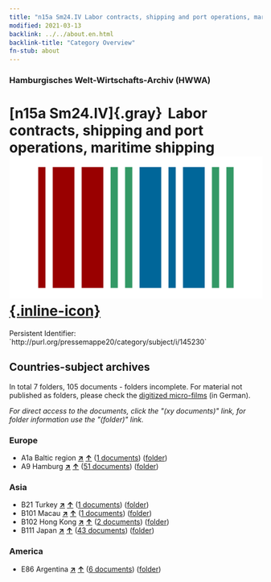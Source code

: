 ```yaml
---
title: "n15a Sm24.IV Labor contracts, shipping and port operations, maritime shipping"
modified: 2021-03-13
backlink: ../../about.en.html
backlink-title: "Category Overview"
fn-stub: about
---
```


### Hamburgisches Welt-Wirtschafts-Archiv (HWWA)

# [n15a Sm24.IV]{.gray}&#8201; Labor contracts, shipping and port operations, maritime shipping &#160; [![Wikidata](/images/Wikidata-logo.svg "Wikidata"){.inline-icon}](http://www.wikidata.org/entity/Q104710823)

<div class="hint">Persistent Identifier: `http://purl.org/pressemappe20/category/subject/i/145230`</div>







## Countries-subject archives





In total 7 folders, 105 documents - folders incomplete.
For material not published as folders, please check the [digitized micro-films](/film/h1_sh.de.html) (in German).

_For direct access to the documents, click the "(xy documents)" link, for folder information use the "(folder)" link._



### Europe

- A1a Baltic region [**&nearr;**](../../../geo/i/140894/about.en.html "Baltic region (all folders)") [**&uarr;**](../../../geo/about.en.html#A1a "Country category system") (<a href="https://pm20.zbw.eu/iiifview/folder/sh/140894,145230" title="about: Baltic region : Labor contracts, shipping and port operations, maritime shipping" target="_blank">1 documents</a>) ([folder](../../../../folder/sh/1408xx/140894/1452xx/145230/about.en.html))
- A9 Hamburg [**&nearr;**](../../../geo/i/140905/about.en.html "Hamburg (all folders)") [**&uarr;**](../../../geo/about.en.html#A9 "Country category system") (<a href="https://pm20.zbw.eu/iiifview/folder/sh/140905,145230" title="about: Hamburg : Labor contracts, shipping and port operations, maritime shipping" target="_blank">51 documents</a>) ([folder](../../../../folder/sh/1409xx/140905/1452xx/145230/about.en.html))

### Asia

- B21 Turkey [**&nearr;**](../../../geo/i/141111/about.en.html "Turkey (all folders)") [**&uarr;**](../../../geo/about.en.html#B21 "Country category system") (<a href="https://pm20.zbw.eu/iiifview/folder/sh/141111,145230" title="about: Turkey : Labor contracts, shipping and port operations, maritime shipping" target="_blank">1 documents</a>) ([folder](../../../../folder/sh/1411xx/141111/1452xx/145230/about.en.html))
- B101 Macau [**&nearr;**](../../../geo/i/141267/about.en.html "Macau (all folders)") [**&uarr;**](../../../geo/about.en.html#B101 "Country category system") (<a href="https://pm20.zbw.eu/iiifview/folder/sh/141267,145230" title="about: Macau : Labor contracts, shipping and port operations, maritime shipping" target="_blank">1 documents</a>) ([folder](../../../../folder/sh/1412xx/141267/1452xx/145230/about.en.html))
- B102 Hong Kong [**&nearr;**](../../../geo/i/141268/about.en.html "Hong Kong (all folders)") [**&uarr;**](../../../geo/about.en.html#B102 "Country category system") (<a href="https://pm20.zbw.eu/iiifview/folder/sh/141268,145230" title="about: Hong Kong : Labor contracts, shipping and port operations, maritime shipping" target="_blank">2 documents</a>) ([folder](../../../../folder/sh/1412xx/141268/1452xx/145230/about.en.html))
- B111 Japan [**&nearr;**](../../../geo/i/141272/about.en.html "Japan (all folders)") [**&uarr;**](../../../geo/about.en.html#B111 "Country category system") (<a href="https://pm20.zbw.eu/iiifview/folder/sh/141272,145230" title="about: Japan : Labor contracts, shipping and port operations, maritime shipping" target="_blank">43 documents</a>) ([folder](../../../../folder/sh/1412xx/141272/1452xx/145230/about.en.html))

### America

- E86 Argentina [**&nearr;**](../../../geo/i/141692/about.en.html "Argentina (all folders)") [**&uarr;**](../../../geo/about.en.html#E86 "Country category system") (<a href="https://pm20.zbw.eu/iiifview/folder/sh/141692,145230" title="about: Argentina : Labor contracts, shipping and port operations, maritime shipping" target="_blank">6 documents</a>) ([folder](../../../../folder/sh/1416xx/141692/1452xx/145230/about.en.html))








